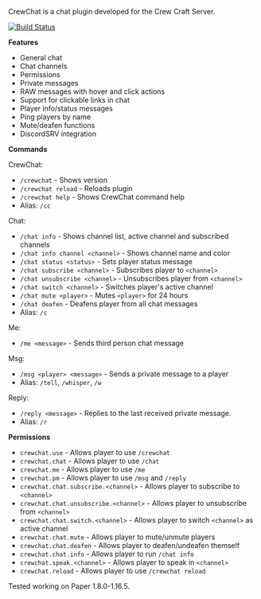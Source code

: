 CrewChat is a chat plugin developed for the Crew Craft Server.

[![Build Status](https://travis-ci.org/mattboy9921/CrewChat.svg?branch=master)](https://travis-ci.org/mattboy9921/CrewChat)

**Features**
 - General chat
 - Chat channels
 - Permissions
 - Private messages
 - RAW messages with hover and click actions
 - Support for clickable links in chat
 - Player info/status messages
 - Ping players by name
 - Mute/deafen functions
 - DiscordSRV integration

**Commands**

CrewChat:
 - `/crewchat` - Shows version
 - `/crewchat reload` - Reloads plugin
 - `/crewchat help` - Shows CrewChat command help
 - Alias: `/cc`
 
 Chat:
 - `/chat info` - Shows channel list, active channel and subscribed channels
 - `/chat info channel <channel>` - Shows channel name and color
 - `/chat status <status>` - Sets player status message
 - `/chat subscribe <channel>` - Subscribes player to `<channel>`
 - `/chat unsubscribe <channel>` - Unsubscribes player from `<channel>`
 - `/chat switch <channel>` - Switches player's active channel
 - `/chat mute <player>` - Mutes `<player>` for 24 hours
 - `/chat deafen` - Deafens player from all chat messages
 - Alias: `/c`
 
 Me:
 - `/me <message>` - Sends third person chat message
 
 Msg:
 - `/msg <player> <message>` - Sends a private message to a player
 - Alias: `/tell`, `/whisper`, `/w`
 
 Reply:
 - `/reply <message>` - Replies to the last received private message.
 - Alias: `/r`
 
**Permissions**
 - `crewchat.use` - Allows player to use `/crewchat`
 - `crewchat.chat` - Allows player to use `/chat`
 - `crewchat.me` - Allows player to use `/me`
 - `crewchat.pm` - Allows player to use `/msg` and `/reply`
 - `crewchat.chat.subscribe.<channel>` - Allows player to subscribe to `<channel>`
 - `crewchat.chat.unsubscribe.<channel>` - Allows player to unsubscribe from `<channel>`
 - `crewchat.chat.switch.<channel>` - Allows player to switch `<channel>` as active channel
 - `crewchat.chat.mute` - Allows player to mute/unmute players
 - `crewchat.chat.deafen` - Allows player to deafen/undeafen themself
 - `crewchat.chat.info` -  Allows player to run `/chat info`
 - `crewchat.speak.<channel>` - Allows player to speak in `<channel>`
 - `crewchat.reload` - Allows player to use `/crewchat reload`
 
Tested working on Paper 1.8.0-1.16.5.